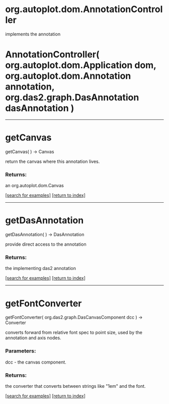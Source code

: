 # org.autoplot.dom.AnnotationController

implements the annotation

# AnnotationController( org.autoplot.dom.Application dom, org.autoplot.dom.Annotation annotation, org.das2.graph.DasAnnotation dasAnnotation )


***
<a name="getCanvas"></a>
# getCanvas
getCanvas(  ) &rarr; Canvas

return the canvas where this annotation lives.

### Returns:
an org.autoplot.dom.Canvas


<a href="https://github.com/autoplot/dev/search?q=getCanvas&unscoped_q=getCanvas">[search for examples]</a>
<a href="https://github.com/autoplot/documentation/blob/master/javadoc/index-all.md">[return to index]</a>

***
<a name="getDasAnnotation"></a>
# getDasAnnotation
getDasAnnotation(  ) &rarr; DasAnnotation

provide direct access to the annotation

### Returns:
the implementing das2 annotation

<a href="https://github.com/autoplot/dev/search?q=getDasAnnotation&unscoped_q=getDasAnnotation">[search for examples]</a>
<a href="https://github.com/autoplot/documentation/blob/master/javadoc/index-all.md">[return to index]</a>

***
<a name="getFontConverter"></a>
# getFontConverter
getFontConverter( org.das2.graph.DasCanvasComponent dcc ) &rarr; Converter

converts forward from relative font spec to point size, used by
 the annotation and axis nodes.

### Parameters:
dcc - the canvas component.

### Returns:
the converter that converts between strings like "1em" and the font.

<a href="https://github.com/autoplot/dev/search?q=getFontConverter&unscoped_q=getFontConverter">[search for examples]</a>
<a href="https://github.com/autoplot/documentation/blob/master/javadoc/index-all.md">[return to index]</a>

